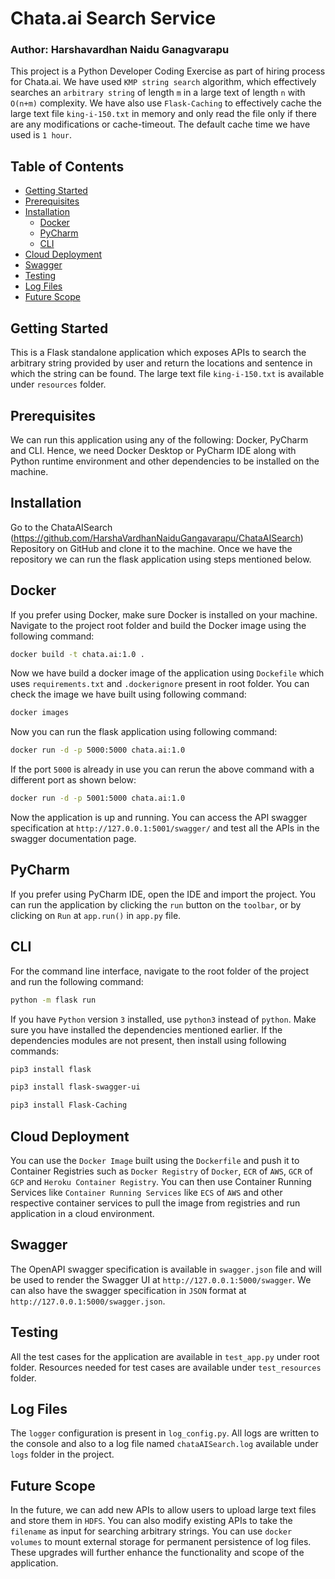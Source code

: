 # Chata.ai Search Service
### Author: Harshavardhan Naidu Ganagvarapu
This project is a Python Developer Coding Exercise as part of hiring process for Chata.ai. We have used `KMP string search` algorithm, 
which effectively searches an `arbitrary string` of length `m` in a large text of length `n` with `O(n+m)` complexity.
We have also use `Flask-Caching` to effectively cache the large text file `king-i-150.txt` in memory and only read the file 
only if there are any modifications or cache-timeout. The default cache time we have used is `1 hour`.

## Table of Contents
- [Getting Started](#getting-started)
- [Prerequisites](#prerequisites)
- [Installation](#installation)
    - [Docker](#docker)
    - [PyCharm](#pycharm)
    - [CLI](#cli)
- [Cloud Deployment](#cloud-deployment)
- [Swagger](#swagger)
- [Testing](#testing)
- [Log Files](#log-files)
- [Future Scope](#future-scope)


## Getting Started
This is a Flask standalone application which exposes APIs to search the arbitrary string provided by user and return the 
locations and sentence in which the string can be found. The large text file `king-i-150.txt` is available under `resources`
 folder.

## Prerequisites
We can run this application using any of the following: Docker, PyCharm and CLI. Hence, we need Docker Desktop or PyCharm IDE along with 
Python runtime environment and other dependencies to be installed on the machine. 

## Installation
Go to the ChataAISearch (https://github.com/HarshaVardhanNaiduGangavarapu/ChataAISearch) Repository on GitHub and clone it to the machine.
Once we have the repository we can run the flask application using steps mentioned below.
 
## Docker
If you prefer using Docker, make sure Docker is installed on your machine. Navigate to the project root folder and 
build the Docker image using the following command:
```bash 
docker build -t chata.ai:1.0 .
```
Now we have build a docker image of the application using `Dockefile` which uses `requirements.txt` and `.dockerignore` present in root folder.
You can check the image we have built using following command:
```bash
docker images
```
Now you can run the flask application using following command:
```bash
docker run -d -p 5000:5000 chata.ai:1.0
```
If the port `5000` is already in use you can rerun the above command with a different port as shown below:
```bash
docker run -d -p 5001:5000 chata.ai:1.0
```
Now the application is up and running. You can access the API swagger specification at `http://127.0.0.1:5001/swagger/` 
and test all the APIs in the swagger documentation page.

## PyCharm
If you prefer using PyCharm IDE, open the IDE and import the project.
You can run the application by clicking the `run` button on the `toolbar`, 
or by clicking on `Run` at `app.run()` in `app.py` file.

## CLI
For the command line interface, navigate to the root folder of the project and run the following command:
```bash
python -m flask run
```
If you have `Python` version `3` installed, use `python3` instead of `python`. 
Make sure you have installed the dependencies mentioned earlier.
If the dependencies modules are not present, then install using following commands:
````bash 
pip3 install flask
````
````bash 
pip3 install flask-swagger-ui
````
````bash 
pip3 install Flask-Caching
````
## Cloud Deployment
You can use the `Docker Image` built using the `Dockerfile` and push it to Container Registries such as 
`Docker Registry` of `Docker`, `ECR` of `AWS`, `GCR` of `GCP` and `Heroku Container Registry`.
You can then use Container Running Services like `Container Running Services` like `ECS` of `AWS` 
and other respective container services to pull the image from registries and run application in a cloud environment. 

## Swagger
The OpenAPI swagger specification is available in `swagger.json` file and will be used to render the Swagger UI 
at `http://127.0.0.1:5000/swagger`. We can also have the swagger specification in `JSON` format at `http://127.0.0.1:5000/swagger.json`.

## Testing
All the test cases for the application are available in `test_app.py` under root folder. 
Resources needed for test cases are available under `test_resources` folder.

## Log Files
The `logger` configuration is present in `log_config.py`. All logs are written to the console and also to a log file named 
`chataAISearch.log` available under `logs` folder in the project.

## Future Scope
In the future, we can add new APIs to allow users to upload large text files and store them in `HDFS`. You can also modify 
existing APIs to take the `filename` as input for searching arbitrary strings. 
You can use `docker volumes` to mount external storage for permanent persistence of log files.
These upgrades will further enhance the functionality and scope of the application.